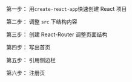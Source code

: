 第一步：
  用`create-react-app`快速创建 React 项目

第二步：
  调整 `src` 下结构内容

第三步：
  创建 React-Router 调整页面结构

第四步：
  写出首页

第五步：
  引用侧边栏

第六步：
  注册页
